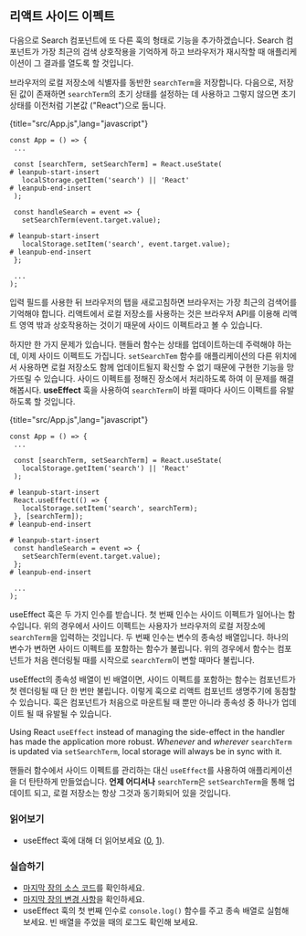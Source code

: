 ## 리액트 사이드 이펙트

다음으로 Search 컴포넌트에 또 다른 훅의 형태로 기능을 추가하겠습니다. Search 컴포넌트가 가장 최근의 검색 상호작용을 기억하게 하고 브라우저가 재시작할 때 애플리케이션이 그 결과를 열도록 할 것입니다. 

브라우저의 로컬 저장소에 식별자를 동반한 `searchTerm`을 저장합니다. 다음으로, 저장된 값이 존재하면 `searchTerm`의 초기 상태를 설정하는 데 사용하고 그렇지 않으면 초기 상태를 이전처럼 기본값 ("React")으로 둡니다.

{title="src/App.js",lang="javascript"}
~~~~~~~
const App = () => {
 ...

 const [searchTerm, setSearchTerm] = React.useState(
# leanpub-start-insert
   localStorage.getItem('search') || 'React'
# leanpub-end-insert
 );

 const handleSearch = event => {
   setSearchTerm(event.target.value);

# leanpub-start-insert
   localStorage.setItem('search', event.target.value);
# leanpub-end-insert
 };

 ...
);
~~~~~~~

입력 필드를 사용한 뒤 브라우저의 탭을 새로고침하면 브라우저는 가장 최근의 검색어를 기억해야 합니다. 리액트에서 로컬 저장소를 사용하는 것은 브라우저 API를 이용해 리액트 영역 밖과 상호작용하는 것이기 때문에 사이드 이펙트라고 볼 수 있습니다.

하지만 한 가지 문제가 있습니다. 핸들러 함수는 상태를 업데이트하는데 주력해야 하는데, 이제 사이드 이펙트도 가집니다. `setSearchTem` 함수를 애플리케이션의 다른 위치에서 사용하면 로컬 저장소도 함께 업데이트될지 확신할 수 없기 때문에 구현한 기능을 망가뜨릴 수 있습니다. 사이드 이펙트를 정해진 장소에서 처리하도록 하여 이 문제를 해결해봅시다. **useEffect** 훅을 사용하여 `searchTerm`이 바뀔 때마다 사이드 이펙트를 유발하도록 할 것입니다.

{title="src/App.js",lang="javascript"}
~~~~~~~
const App = () => {
 ...

 const [searchTerm, setSearchTerm] = React.useState(
   localStorage.getItem('search') || 'React'
 );

# leanpub-start-insert
 React.useEffect(() => {
   localStorage.setItem('search', searchTerm);
 }, [searchTerm]);
# leanpub-end-insert

# leanpub-start-insert
 const handleSearch = event => {
   setSearchTerm(event.target.value);
 };
# leanpub-end-insert

 ...
);
~~~~~~~

useEffect 훅은 두 가지 인수를 받습니다. 첫 번째 인수는 사이드 이펙트가 일어나는 함수입니다. 위의 경우에서 사이드 이펙트는 사용자가 브라우저의 로컬 저장소에 `searchTerm`을 입력하는 것입니다. 두 번째 인수는 변수의 종속성 배열입니다. 하나의 변수가 변하면 사이드 이펙트를 포함하는 함수가 불립니다. 위의 경우에서 함수는 컴포넌트가 처음 렌더링될 때를 시작으로 `searchTerm`이 변할 때마다 불립니다.

useEffect의 종속성 배열이 빈 배열이면, 사이드 이펙트를 포함하는 함수는 컴포넌트가 첫 렌더링될 때 단 한 번만 불립니다. 이렇게 훅으로 리액트 컴포넌트 생명주기에 동참할 수 있습니다. 훅은 컴포넌트가 처음으로 마운트될 때 뿐만 아니라 종속성 중 하나가 업데이트 될 때 유발될 수 있습니다.

Using React `useEffect` instead of managing the side-effect in the handler has made the application more robust. *Whenever* and *wherever* `searchTerm` is updated via `setSearchTerm`, local storage will always be in sync with it.

핸들러 함수에서 사이드 이펙트를 관리하는 대신 `useEffect`를 사용하여 애플리케이션을 더 탄탄하게 만들었습니다. **언제 어디서나** `searchTerm`은 `setSearchTerm`을 통해 업데이트 되고, 로컬 저장소는 항상 그것과 동기화되어 있을 것입니다.

### 읽어보기
* useEffect 훅에 대해 더 읽어보세요 ([0](https://reactjs.org/docs/hooks-effect.html), [1](https://reactjs.org/docs/hooks-reference.html#useeffect)).

### 실습하기
* [마지막 장의 소스 코드](https://codesandbox.io/s/github/the-road-to-learn-react/hacker-stories/tree/hs/React-Side-Effects)를 확인하세요.
* [마지막 장의 변경 사항](https://github.com/the-road-to-learn-react/hacker-stories/compare/hs/Props-Handling...hs/React-Side-Effects?expand=1)을 확인하세요.
* useEffect 훅의 첫 번째 인수로 `console.log()` 함수를 주고 종속 배열로 실험해 보세요. 빈 배열을 주었을 때의 로그도 확인해 보세요.